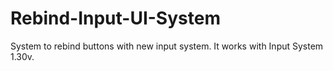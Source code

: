 # Rebind-Input-UI-System

System to rebind buttons with new input system.
It works with Input System 1.30v.
